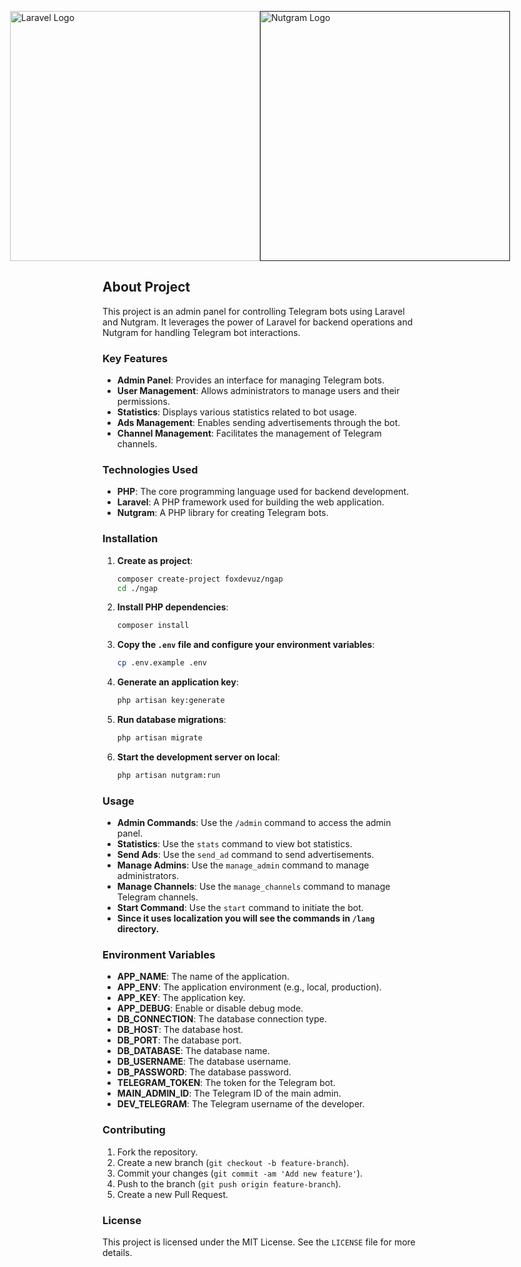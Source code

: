 <p style="display: flex; justify-content: center; align-items: center;">
    <a href="https://laravel.com" target="_blank">
        <img src="https://raw.githubusercontent.com/laravel/art/master/logo-lockup/5%20SVG/2%20CMYK/1%20Full%20Color/laravel-logolockup-cmyk-red.svg" width="400" alt="Laravel Logo">
    </a>
    <a href="" target="_blank">
        <img src="https://nutgram.dev/img/logo-raw.svg" width="400" alt="Nutgram Logo">
    </a>
</p>

## About Project

This project is an admin panel for controlling Telegram bots using Laravel and Nutgram. It leverages the power of Laravel for backend operations and Nutgram for handling Telegram bot interactions.

### Key Features

- **Admin Panel**: Provides an interface for managing Telegram bots.
- **User Management**: Allows administrators to manage users and their permissions.
- **Statistics**: Displays various statistics related to bot usage.
- **Ads Management**: Enables sending advertisements through the bot.
- **Channel Management**: Facilitates the management of Telegram channels.

### Technologies Used

- **PHP**: The core programming language used for backend development.
- **Laravel**: A PHP framework used for building the web application.
- **Nutgram**: A PHP library for creating Telegram bots.

### Installation

1. **Create as project**:
    ```bash
    composer create-project foxdevuz/ngap
    cd ./ngap
   ```

2. **Install PHP dependencies**:
    ```bash
    composer install
    ```
   
3. **Copy the `.env` file and configure your environment variables**:
    ```bash
    cp .env.example .env
    ```

4. **Generate an application key**:
    ```bash
    php artisan key:generate
    ```

5. **Run database migrations**:
    ```bash
    php artisan migrate
    ```

6. **Start the development server on local**:
    ```bash
    php artisan nutgram:run
    ```

### Usage

- **Admin Commands**: Use the `/admin` command to access the admin panel.
- **Statistics**: Use the `stats` command to view bot statistics.
- **Send Ads**: Use the `send_ad` command to send advertisements.
- **Manage Admins**: Use the `manage_admin` command to manage administrators.
- **Manage Channels**: Use the `manage_channels` command to manage Telegram channels.
- **Start Command**: Use the `start` command to initiate the bot.
- **Since it uses localization you will see the commands in `/lang` directory.**
### Environment Variables

- **APP\_NAME**: The name of the application.
- **APP\_ENV**: The application environment (e.g., local, production).
- **APP\_KEY**: The application key.
- **APP\_DEBUG**: Enable or disable debug mode.
- **DB\_CONNECTION**: The database connection type.
- **DB\_HOST**: The database host.
- **DB\_PORT**: The database port.
- **DB\_DATABASE**: The database name.
- **DB\_USERNAME**: The database username.
- **DB\_PASSWORD**: The database password.
- **TELEGRAM\_TOKEN**: The token for the Telegram bot.
- **MAIN\_ADMIN\_ID**: The Telegram ID of the main admin.
- **DEV\_TELEGRAM**: The Telegram username of the developer.

### Contributing

1. Fork the repository.
2. Create a new branch (`git checkout -b feature-branch`).
3. Commit your changes (`git commit -am 'Add new feature'`).
4. Push to the branch (`git push origin feature-branch`).
5. Create a new Pull Request.

### License

This project is licensed under the MIT License. See the `LICENSE` file for more details.
